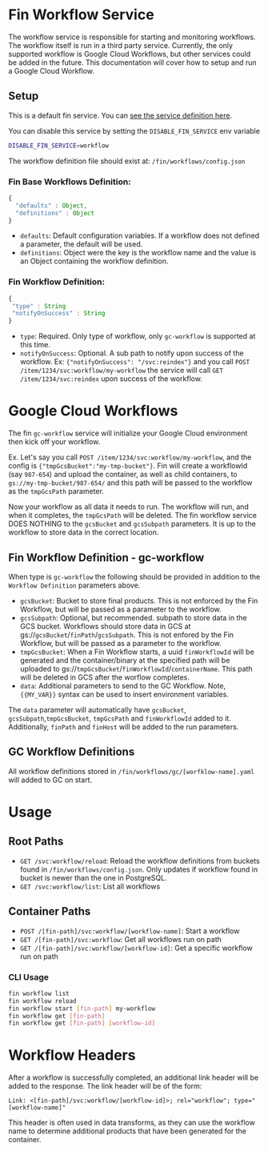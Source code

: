 # Fin Workflow Service

The workflow service is responsible for starting and monitoring workflows.  The workflow itself is run in a third party service.  Currently, the only supported workflow is Google Cloud Workflows, but other services could be added in the future.  This documentation will cover how to setup and run a Google Cloud Workflow.

## Setup

This is a default fin service.  You can [see the service definition here](../../services/init/fcrepo/service/workflow.jsonld.json).

You can disable this service by setting the `DISABLE_FIN_SERVICE` env variable

```bash
DISABLE_FIN_SERVICE=workflow
```

The workflow definition file should exist at: `/fin/workflows/config.json`

### Fin Base Workflows Definition:

```js
{
  "defaults" : Object,
  "definitions" : Object
}
```

 - `defaults`: Default configuration variables.  If a workflow does not defined a parameter, the default will be used.
 - `definitions`: Object were the key is the workflow name and the value is an Object containing the workflow definition.

### Fin Workflow Definition:

 ```js
 {
  "type" : String
  "notifyOnSuccess" : String
 }
 ```
 - `type`: Required.  Only type of workflow, only `gc-workflow` is supported at this time.
 - `notifyOnSuccess`: Optional.  A sub path to notify upon success of the workflow.  Ex: `{"notifyOnSuccess": "/svc:reindex"}` and you call `POST /item/1234/svc:workflow/my-workflow` the service will call `GET /item/1234/svc:reindex` upon success of the workflow.

# Google Cloud Workflows

The fin `gc-workflow` service will initialize your Google Cloud environment then kick off your workflow.

Ex.  Let's say you call `POST /item/1234/svc:workflow/my-workflow`, and the config is `{"tmpGcsBucket":"my-tmp-bucket"}`.  Fin will create a workflowId (say `987-654`) and upload the container, as well as child containers, to `gs://my-tmp-bucket/987-654/` and this path will be passed to the workflow as the `tmpGcsPath` parameter.

Now your workflow as all data it needs to run.  The workflow will run, and when it completes, the `tmpGcsPath` will be deleted.  The fin workflow service DOES NOTHING to the `gcsBucket` and `gcsSubpath` parameters.  It is up to the workflow to store data in the correct location.

## Fin Workflow Definition - gc-workflow

When type is `gc-workflow` the following should be provided in addition to the `Workflow Definition` parameters above.

 - `gcsBucket`: Bucket to store final products.  This is not enforced by the Fin Workflow, but will be passed as a parameter to the workflow.
 - `gcsSubpath`: Optional, but recommended.  subpath to store data in the GCS bucket.  Workflows should store data in GCS at gs://`gcsBucket`/`finPath`/`gcsSubpath`.  This is not enfored by the Fin Workflow, but will be passed as a parameter to the workflow.
 - `tmpGcsBucket`: When a Fin Workflow starts, a uuid `finWorkflowId` will be generated and the container/binary at the specified path will be uploaded to gs://`tmpGcsBucket`/`finWorkflowId`/`containerName`.  This path will be deleted in GCS after the worflow completes.
 - `data`: Additional parameters to send to the GC Workflow.  Note, `{{MY_VAR}}` syntax can be used to insert environment variables.
 
The `data` parameter will automatically have `gcsBucket`, `gcsSubpath`,`tmpGcsBucket`, `tmpGcsPath` and `finWorkflowId` added to it.  Additionally, `finPath` and `finHost` will be added to the run parameters.

## GC Workflow Definitions

All workflow definitions stored in `/fin/workflows/gc/[worfklow-name].yaml` will added to GC on start.

# Usage

## Root Paths

  - `GET /svc:workflow/reload`: Reload the workflow definitions from buckets found in `/fin/workflows/config.json`.  Only updates if workflow found in bucket is newer than the one in PostgreSQL.
  - `GET /svc:workflow/list`: List all workflows

## Container Paths
   
   - `POST /[fin-path]/svc:workflow/[workflow-name]`: Start a workflow
   - `GET /[fin-path]/svc:workflow`: Get all workflows run on path
   - `GET /[fin-path]/svc:workflow/[workflow-id]`: Get a specific workflow run on path

### CLI Usage

```bash
fin workflow list
fin workflow reload
fin workflow start [fin-path] my-workflow
fin workflow get [fin-path]
fin workflow get [fin-path] [workflow-id]
```

# Workflow Headers

After a workflow is successfully completed, an additional link header will be added to the response.  The link header will be of the form:

```http
Link: <[fin-path]/svc:workflow/[workflow-id]>; rel="workflow"; type="[workflow-name]"
```

This header is often used in data transforms, as they can use the workflow name to determine additional products that have been generated for the container.
